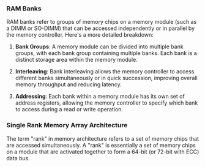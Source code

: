 ### RAM Banks

RAM banks refer to groups of memory chips on a memory module (such as a DIMM or SO-DIMM) that can be accessed independently or in parallel by the memory controller. Here's a more detailed breakdown:

1. **Bank Groups**: A memory module can be divided into multiple bank groups, with each bank group containing multiple banks. Each bank is a distinct storage area within the memory module.
    
2. **Interleaving**: Bank interleaving allows the memory controller to access different banks simultaneously or in quick succession, improving overall memory throughput and reducing latency.
    
3. **Addressing**: Each bank within a memory module has its own set of address registers, allowing the memory controller to specify which bank to access during a read or write operation.

### Single Rank Memory Array Architecture

The term "rank" in memory architecture refers to a set of memory chips that are accessed simultaneously. A "rank" is essentially a set of memory chips on a module that are activated together to form a 64-bit (or 72-bit with ECC) data bus.

